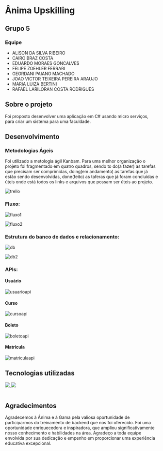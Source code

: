 # Ânima Upskilling
## Grupo 5
### Equipe 
- ALISON DA SILVA RIBEIRO
- CAIRO BRAZ COSTA
- EDUARDO MORAES GONCALVES
- FELIPE ZOEHLER FERRARI
- GEORDANI PAIANO MACHADO
- JOAO VICTOR TEIXEIRA PEREIRA ARAUJO
- MARIA LUIZA BERTINI
- RAFAEL LARILORAN COSTA RODRIGUES

## Sobre o projeto
Foi proposto desenvolver uma aplicação em C# usando micro serviços, para criar um sistema para uma faculdade. 


## Desenvolvimento
### Metodologias Ágeis 
Foi utilizado a metologia ágil Kanbam. Para uma melhor organização o projeto foi fragmentado em quatro quadros, sendo  to do(a fazer) as tarefas que precisam ser comprimidas, doing(em andamento) as tarefas que já estão sendo desenvolvidas, done(feito) as taferas que já foram concluídas e úteis onde está todos os links e arquivos que possam ser úteis ao projeto.

![trello](https://github.com/alisondribeiro1/ProjetoAnima/assets/132950342/39140321-2181-4e45-bbcd-2dfb45715369)

### Fluxo:
![fluxo1](https://github.com/alisondribeiro1/ProjetoAnima/assets/132950342/e2dec40a-70b6-4441-8864-ee0736b8f954)

![fluxo2](https://github.com/alisondribeiro1/ProjetoAnima/assets/132950342/52e8179a-45fc-4e7c-a341-134e05c8cdbc)

### Estrutura do banco de dados e relacionamento:
![db](https://github.com/alisondribeiro1/ProjetoAnima/assets/132950342/47226409-2826-4349-a95b-547938b0f842)

![db2](https://github.com/alisondribeiro1/ProjetoAnima/assets/132950342/14e03b53-d032-4912-b6db-29b702ea2854)


### APIs:
#### Usuário
![usuarioapi](https://github.com/alisondribeiro1/ProjetoAnima/assets/132950342/9c2c79fe-6e04-438d-8dc6-ea37b745082c)

#### Curso
![cursoapi](https://github.com/alisondribeiro1/ProjetoAnima/assets/132950342/b18dd049-d8c4-4bf5-ac37-5b3d37e48fa6)

#### Boleto
![boletoapi](https://github.com/alisondribeiro1/ProjetoAnima/assets/132950342/6d04c7d1-abb4-4ac7-b39e-b79e18bfa143)

#### Matrícula
![matriculaapi](https://github.com/alisondribeiro1/ProjetoAnima/assets/132950342/85e91a44-9d60-4c91-955b-eeb44ac6c317)


## Tecnologias utilizadas 
<table  align= "center">

   <tr>
   <a  href="https://skillicons.dev">
    <img src="https://skillicons.dev/icons?i=git,github,dotnet,c#" />
    <img src="https://skillicons.dev/icons?i=vscode,js,vue,typescript,postgres,docker" />
  </a>
 </tr>
  </table>  

## Agradecimentos
Agradecemos à Ânima e à Gama pela valiosa oportunidade de participarmos do treinamento de backend que nos foi oferecido. Foi uma oportunidade enriquecedora e inspiradora, que ampliou significativamente nosso conhecimento e habilidades na área. Agradeço a toda equipe envolvida por sua dedicação e empenho em proporcionar uma experiência educativa excepcional.
      
